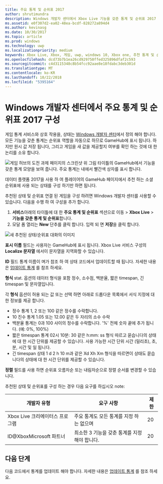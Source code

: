 ```yaml
---
title: 주요 통계 및 순위표 2017
author: shrutimundra
description: Windows 개발자 센터에서 Xbox Live 기능을 갖춘 통계 및 순위표 2017 구성 하는 방법을 알아봅니다
ms.assetid: e0f307d2-ea02-48ea-bcdf-828272a894d4
ms.author: kevinasg
ms.date: 10/30/2017
ms.topic: article
ms.prod: windows
ms.technology: uwp
ms.localizationpriority: medium
keywords: Xbox Live, Xbox, 게임, uwp, windows 10, Xbox one, 추천 통계 및 순위표, 순위표, 통계 2017, Windows 개발자 센터
ms.openlocfilehash: dcd73b7b1ea26cd929750ffed325896dfaf2c593
ms.sourcegitcommit: c4d3115348c8b54fcc92aae8e18fdabc3deb301d
ms.translationtype: MT
ms.contentlocale: ko-KR
ms.lasthandoff: 10/22/2018
ms.locfileid: "5395164"
---
```

# <a name="configuring-featured-stats-and-leaderboards-2017-on-windows-dev-center"></a>Windows 개발자 센터에서 주요 통계 및 순위표 2017 구성

게임 통계 서비스와 상호 작용을, 상태는 [Windows 개발자 센터](https://developer.microsoft.com/dashboard)에서 정의 해야 합니다. 모든 기능을 갖춘 통계는 순위표 역할을 자동으로 하므로 GameHub에 표시 됩니다. 하지만 원시 값 저장 됩니다, 그리고 게임을 새 값을 제공할지 여부를 확인 하는 것에 대 한 논리를 소유 합니다.

![게임 허브의 도전 과제 페이지의 스크린샷](../../images/dev-center/featured-stats-and-leaderboards/featured-stats-and-leaderboards-2.png) 위 그림 타이틀의 GameHub에서 기능을 갖춘 통계 모양을 보여 줍니다. 주요 통계는 내에서 빨간색 상자를 표시 합니다.

데이터 플랫폼 2017을 사용 하 여 플레이어의 GameHub 페이지에서 추천 하는 소셜 순위표에 사용 되는 상태를 구성 하기만 하면 됩니다.

추천된 상태 및 순위표 연결 된 게임을 구성 하려면 Windows 개발자 센터를 사용할 수 있습니다. 다음을 수행 하 여 구성을 추가 합니다.

1. **서비스**아래의 타이틀에 대 한 **주요 통계 및 순위표** 섹션으로 이동 > **Xbox Live** > **기능을 갖춘 통계 및 순위표**합니다.
2. 모달 폼 열리는 **New** 단추를 클릭 합니다. 입력 되 면 **저장**을 클릭 합니다.

![새 추천된 상태/순위표 대화의 이미지](../../images/dev-center/featured-stats-and-leaderboards/featured-stats.png)

**표시 이름** 필드는 사용자는 GameHub에 표시 됩니다. Xbox Live 서비스 구성의 **Localize 문자열** 에서이 문자열을 지역화할 수 있습니다.

**ID** 필드 통계 이름이 며가 참조 하 여 상태 코드에서 업데이트할 때 됩니다. 자세한 내용은 [업데이트 통계](../../leaderboards-and-stats-2017/player-stats-updating.md) 를 참조 하세요.

**형식** stat. 옵션의 데이터 형식을 포함 정수, 소수점, 백분율, 짧은 timespan, 긴 timespan 및 문자열입니다.

각 **형식** 옵션이 허용 되는 값 또는 선택 하면 아래로 드롭다운 목록에서 서식 지정에 대 한 정보를 제공 합니다.

* 정수 통계 1, 2 또는 100 같은 정수를 수락합니다.
* 10 진수 통계 1.05 또는 12.00 같은 두 자리의 소수 수락
* 백분율 통계는 0과 100 사이의 정수를 수락합니다. '%' 전체 숫자 끝에 추가 됩니다. (예: 0%, 100%)
* 짧은 timespan 통계 02시 10분: 30 같은 h:mm: ss 형식 따르고 묻습니다의 상태에 대 한 시간 단위를 제공할 수 있습니다.   사용 가능한 시간 단위 시간 (밀리초), 초, 분, 시간 및 일 됩니다.
* 긴 timespan 상태 1 d 2 h 10 m과 같은 Xd Xh Xm 형식을 따르면이 상태도 묻습니다의 상태에 대 한 시간 단위를 제공할 수 있습니다.

**정렬** 필드를 사용 하면 순위표 오름차순 또는 내림차순으로 정렬 순서를 변경할 수 있습니다.

추천된 상태 및 순위표를 구성 하는 경우 다음 요구를 하십시오 note:

| 개발자 유형 | 요구 사항 | 제한 |
|----------------|-------------|-------|
| Xbox Live 크리에이터스 프로그램 | 주요 통계도 모든 통계를 지정 하는 없으며 | 20 |
| ID@XboxMicrosoft 파트너 | 최소한 3 기능을 갖춘 통계를 지정 해야 합니다. | 20 |

## <a name="next-steps"></a>다음 단계

다음 코드에서 통계를 업데이트 해야 합니다.  자세한 내용은 [업데이트 통계](../../leaderboards-and-stats-2017/player-stats-updating.md) 를 참조 하세요.
